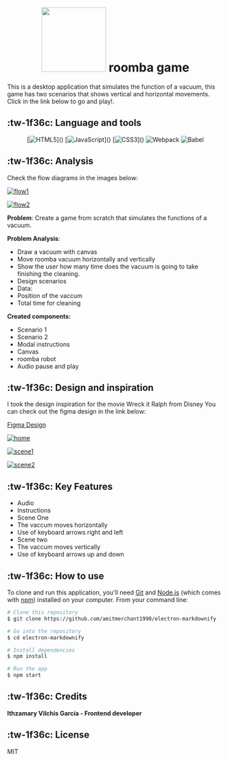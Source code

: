 <h1 align="center">
<img src="https://i.ibb.co/jRvtNLC/logo.jpg" width="150px">
roomba game
</h1>

This is a desktop application that simulates the function of a vacuum, this game has two scenarios that shows vertical and horizontal movements.
Click in the link below to go and play!.
## :tw-1f36c: Language and tools
<p align="center">
[<img alt="HTML5" src="https://img.shields.io/badge/html5%20-%23E34F26.svg?&style=for-the-badge&logo=html5&logoColor=white"/>](<LINK>) [<img alt="JavaScript" src="https://img.shields.io/badge/javascript%20-%23323330.svg?&style=for-the-badge&logo=javascript&logoColor=%23F7DF1E"/>](<LINK>) [<img alt="CSS3" src="https://img.shields.io/badge/css3%20-%231572B6.svg?&style=for-the-badge&logo=css3&logoColor=white"/>](<LINK>) <img alt="Webpack" src="https://img.shields.io/badge/webpack-%238DD6F9.svg?&style=for-the-badge&logo=webpack&logoColor=black" /> <img alt="Babel" src="https://img.shields.io/badge/Babel-F9DC3e?style=for-the-badge&logo=babel&logoColor=black" />
</p>

## :tw-1f36c: Analysis

Check the flow diagrams in the images below:

[![flow1](https://i.ibb.co/0BLhbLk/flow-1.png "flow1")](https://i.ibb.co/0BLhbLk/flow-1.png "flow1")

[![flow2](https://i.ibb.co/QvNJ1x5/flow-2.png "flow2")](https://i.ibb.co/QvNJ1x5/flow-2.png "flow2")

**Problem**: Create a game from scratch that simulates the functions of a vacuum.

**Problem Analysis**:
- Draw a vacuum with canvas
- Move roomba vacuum horizontally and vertically
- Show the user how many time does the vacuum is going to take finishing the cleaning.
- Design scenarios
- Data: 
 - Position of the vaccum
 - Total time for cleaning

**Created components:**
- Scenario 1
- Scenario 2
- Modal instructions
- Canvas
- roomba robot
- Audio pause and play

## :tw-1f36c: Design and inspiration
I took the design inspiration for the movie Wreck it Ralph from Disney
You can check out the figma design in the link below:

[Figma Design](https://www.figma.com/file/pgzVs26PosTrKRG8cW4IBW/Roomba?node-id=1%3A2 "Figma Design")

[![home](https://i.ibb.co/6vjpkhP/home.png "home")](https://i.ibb.co/6vjpkhP/home.png "home")

[![scene1](https://i.ibb.co/f45ZwBL/scene1.png "scene1")](https://i.ibb.co/f45ZwBL/scene1.png "scene1")

[![scene2](https://i.ibb.co/N9N61fK/scene2.png "scene2")](https://i.ibb.co/N9N61fK/scene2.png "scene2")

## :tw-1f36c: Key Features
- Audio 
- Instructions
- Scene One
 - The vaccum moves horizontally
 - Use of keyboard arrows right and left
- Scene two
 - The vaccum moves vertically
 - Use of keyboard arrows  up and down

## :tw-1f36c: How to use
To clone and run this application, you'll need [Git](https://git-scm.com) and [Node.js](https://nodejs.org/en/download/) (which comes with [npm](http://npmjs.com)) installed on your computer. From your command line:

```bash
# Clone this repository
$ git clone https://github.com/amitmerchant1990/electron-markdownify

# Go into the repository
$ cd electron-markdownify

# Install dependencies
$ npm install

# Run the app
$ npm start
```
## :tw-1f36c: Credits
**Ithzamary Vilchis García - Frontend developer**

## :tw-1f36c: License
MIT
 